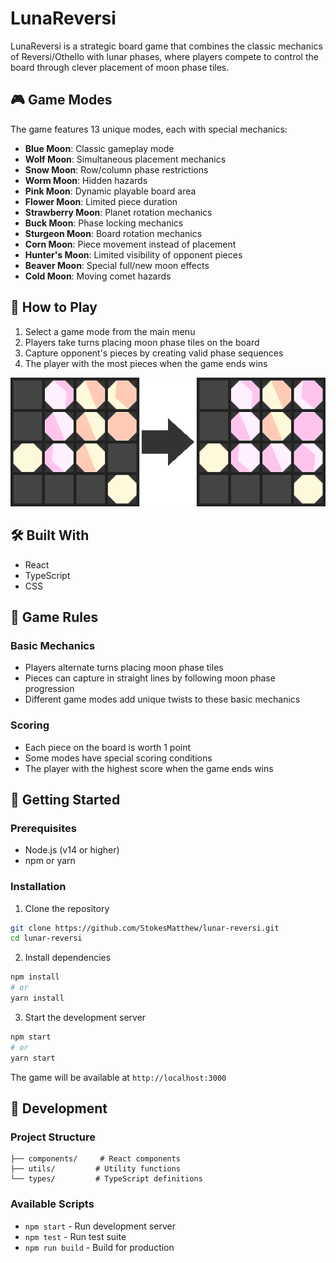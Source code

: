 # LunaReversi

LunaReversi is a strategic board game that combines the classic mechanics of Reversi/Othello with lunar phases, where players compete to control the board through clever placement of moon phase tiles.

## 🎮 Game Modes

The game features 13 unique modes, each with special mechanics:
- **Blue Moon**: Classic gameplay mode
- **Wolf Moon**: Simultaneous placement mechanics
- **Snow Moon**: Row/column phase restrictions
- **Worm Moon**: Hidden hazards
- **Pink Moon**: Dynamic playable board area
- **Flower Moon**: Limited piece duration
- **Strawberry Moon**: Planet rotation mechanics
- **Buck Moon**: Phase locking mechanics
- **Sturgeon Moon**: Board rotation mechanics
- **Corn Moon**: Piece movement instead of placement
- **Hunter's Moon**: Limited visibility of opponent pieces
- **Beaver Moon**: Special full/new moon effects
- **Cold Moon**: Moving comet hazards

## 🎯 How to Play

1. Select a game mode from the main menu
2. Players take turns placing moon phase tiles on the board
3. Capture opponent's pieces by creating valid phase sequences
4. The player with the most pieces when the game ends wins

![LunaReversi Game Screenshot](public/img/guide.png)

## 🛠️ Built With
- React
- TypeScript
- CSS

## 📝 Game Rules

### Basic Mechanics
- Players alternate turns placing moon phase tiles
- Pieces can capture in straight lines by following moon phase progression
- Different game modes add unique twists to these basic mechanics

### Scoring
- Each piece on the board is worth 1 point
- Some modes have special scoring conditions
- The player with the highest score when the game ends wins

## 🚀 Getting Started

### Prerequisites
- Node.js (v14 or higher)
- npm or yarn

### Installation
1. Clone the repository
```bash
git clone https://github.com/StokesMatthew/lunar-reversi.git
cd lunar-reversi
```

2. Install dependencies
```bash
npm install
# or
yarn install
```

3. Start the development server
```bash
npm start
# or
yarn start
```

The game will be available at `http://localhost:3000`

## 🔧 Development

### Project Structure
```src/
├── components/     # React components
├── utils/         # Utility functions
└── types/         # TypeScript definitions
```

### Available Scripts
- `npm start` - Run development server
- `npm test` - Run test suite
- `npm run build` - Build for production